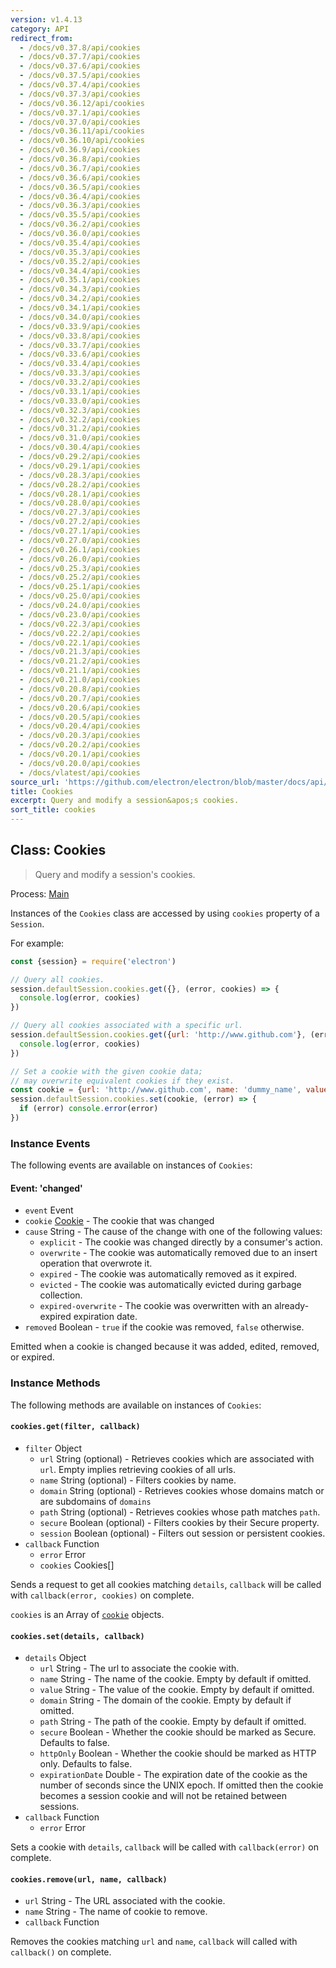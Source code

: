 ```yaml
---
version: v1.4.13
category: API
redirect_from:
  - /docs/v0.37.8/api/cookies
  - /docs/v0.37.7/api/cookies
  - /docs/v0.37.6/api/cookies
  - /docs/v0.37.5/api/cookies
  - /docs/v0.37.4/api/cookies
  - /docs/v0.37.3/api/cookies
  - /docs/v0.36.12/api/cookies
  - /docs/v0.37.1/api/cookies
  - /docs/v0.37.0/api/cookies
  - /docs/v0.36.11/api/cookies
  - /docs/v0.36.10/api/cookies
  - /docs/v0.36.9/api/cookies
  - /docs/v0.36.8/api/cookies
  - /docs/v0.36.7/api/cookies
  - /docs/v0.36.6/api/cookies
  - /docs/v0.36.5/api/cookies
  - /docs/v0.36.4/api/cookies
  - /docs/v0.36.3/api/cookies
  - /docs/v0.35.5/api/cookies
  - /docs/v0.36.2/api/cookies
  - /docs/v0.36.0/api/cookies
  - /docs/v0.35.4/api/cookies
  - /docs/v0.35.3/api/cookies
  - /docs/v0.35.2/api/cookies
  - /docs/v0.34.4/api/cookies
  - /docs/v0.35.1/api/cookies
  - /docs/v0.34.3/api/cookies
  - /docs/v0.34.2/api/cookies
  - /docs/v0.34.1/api/cookies
  - /docs/v0.34.0/api/cookies
  - /docs/v0.33.9/api/cookies
  - /docs/v0.33.8/api/cookies
  - /docs/v0.33.7/api/cookies
  - /docs/v0.33.6/api/cookies
  - /docs/v0.33.4/api/cookies
  - /docs/v0.33.3/api/cookies
  - /docs/v0.33.2/api/cookies
  - /docs/v0.33.1/api/cookies
  - /docs/v0.33.0/api/cookies
  - /docs/v0.32.3/api/cookies
  - /docs/v0.32.2/api/cookies
  - /docs/v0.31.2/api/cookies
  - /docs/v0.31.0/api/cookies
  - /docs/v0.30.4/api/cookies
  - /docs/v0.29.2/api/cookies
  - /docs/v0.29.1/api/cookies
  - /docs/v0.28.3/api/cookies
  - /docs/v0.28.2/api/cookies
  - /docs/v0.28.1/api/cookies
  - /docs/v0.28.0/api/cookies
  - /docs/v0.27.3/api/cookies
  - /docs/v0.27.2/api/cookies
  - /docs/v0.27.1/api/cookies
  - /docs/v0.27.0/api/cookies
  - /docs/v0.26.1/api/cookies
  - /docs/v0.26.0/api/cookies
  - /docs/v0.25.3/api/cookies
  - /docs/v0.25.2/api/cookies
  - /docs/v0.25.1/api/cookies
  - /docs/v0.25.0/api/cookies
  - /docs/v0.24.0/api/cookies
  - /docs/v0.23.0/api/cookies
  - /docs/v0.22.3/api/cookies
  - /docs/v0.22.2/api/cookies
  - /docs/v0.22.1/api/cookies
  - /docs/v0.21.3/api/cookies
  - /docs/v0.21.2/api/cookies
  - /docs/v0.21.1/api/cookies
  - /docs/v0.21.0/api/cookies
  - /docs/v0.20.8/api/cookies
  - /docs/v0.20.7/api/cookies
  - /docs/v0.20.6/api/cookies
  - /docs/v0.20.5/api/cookies
  - /docs/v0.20.4/api/cookies
  - /docs/v0.20.3/api/cookies
  - /docs/v0.20.2/api/cookies
  - /docs/v0.20.1/api/cookies
  - /docs/v0.20.0/api/cookies
  - /docs/vlatest/api/cookies
source_url: 'https://github.com/electron/electron/blob/master/docs/api/cookies.md'
title: Cookies
excerpt: Query and modify a session&apos;s cookies.
sort_title: cookies
---
```

## Class: Cookies

> Query and modify a session's cookies.

Process: [Main]({{site.baseurl}}/docs/tutorial/quick-start#main-process)

Instances of the `Cookies` class are accessed by using `cookies` property of a `Session`.

For example:

```javascript
const {session} = require('electron')

// Query all cookies.
session.defaultSession.cookies.get({}, (error, cookies) => {
  console.log(error, cookies)
})

// Query all cookies associated with a specific url.
session.defaultSession.cookies.get({url: 'http://www.github.com'}, (error, cookies) => {
  console.log(error, cookies)
})

// Set a cookie with the given cookie data;
// may overwrite equivalent cookies if they exist.
const cookie = {url: 'http://www.github.com', name: 'dummy_name', value: 'dummy'}
session.defaultSession.cookies.set(cookie, (error) => {
  if (error) console.error(error)
})
```

### Instance Events

The following events are available on instances of `Cookies`:

#### Event: 'changed'

*   `event` Event
*   `cookie` [Cookie]({{site.baseurl}}/docs/api/structures/cookie) - The cookie that was changed
*   `cause` String - The cause of the change with one of the following values:
    *   `explicit` - The cookie was changed directly by a consumer's action.
    *   `overwrite` - The cookie was automatically removed due to an insert operation that overwrote it.
    *   `expired` - The cookie was automatically removed as it expired.
    *   `evicted` - The cookie was automatically evicted during garbage collection.
    *   `expired-overwrite` - The cookie was overwritten with an already-expired expiration date.
*   `removed` Boolean - `true` if the cookie was removed, `false` otherwise.

Emitted when a cookie is changed because it was added, edited, removed, or expired.

### Instance Methods

The following methods are available on instances of `Cookies`:

#### `cookies.get(filter, callback)`

*   `filter` Object
    *   `url` String (optional) - Retrieves cookies which are associated with `url`. Empty implies retrieving cookies of all urls.
    *   `name` String (optional) - Filters cookies by name.
    *   `domain` String (optional) - Retrieves cookies whose domains match or are subdomains of `domains`
    *   `path` String (optional) - Retrieves cookies whose path matches `path`.
    *   `secure` Boolean (optional) - Filters cookies by their Secure property.
    *   `session` Boolean (optional) - Filters out session or persistent cookies.
*   `callback` Function
    *   `error` Error
    *   `cookies` Cookies[]

Sends a request to get all cookies matching `details`, `callback` will be called with `callback(error, cookies)` on complete.

`cookies` is an Array of [`cookie`]({{site.baseurl}}/docs/api/structures/cookie) objects.

#### `cookies.set(details, callback)`

*   `details` Object
    *   `url` String - The url to associate the cookie with.
    *   `name` String - The name of the cookie. Empty by default if omitted.
    *   `value` String - The value of the cookie. Empty by default if omitted.
    *   `domain` String - The domain of the cookie. Empty by default if omitted.
    *   `path` String - The path of the cookie. Empty by default if omitted.
    *   `secure` Boolean - Whether the cookie should be marked as Secure. Defaults to false.
    *   `httpOnly` Boolean - Whether the cookie should be marked as HTTP only. Defaults to false.
    *   `expirationDate` Double - The expiration date of the cookie as the number of seconds since the UNIX epoch. If omitted then the cookie becomes a session cookie and will not be retained between sessions.
*   `callback` Function
    *   `error` Error

Sets a cookie with `details`, `callback` will be called with `callback(error)` on complete.

#### `cookies.remove(url, name, callback)`

*   `url` String - The URL associated with the cookie.
*   `name` String - The name of cookie to remove.
*   `callback` Function

Removes the cookies matching `url` and `name`, `callback` will called with `callback()` on complete.
